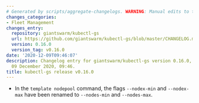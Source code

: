 ```yaml
---
# Generated by scripts/aggregate-changelogs. WARNING: Manual edits to this files will be overwritten.
changes_categories:
- Fleet Management
changes_entry:
  repository: giantswarm/kubectl-gs
  url: https://github.com/giantswarm/kubectl-gs/blob/master/CHANGELOG.md#0160---2020-12-09
  version: 0.16.0
  version_tag: v0.16.0
date: '2020-12-09T09:46:07'
description: Changelog entry for giantswarm/kubectl-gs version 0.16.0, published on
  09 December 2020, 09:46.
title: kubectl-gs release v0.16.0
---
```


- In the `template nodepool` command, the flags `--nodex-min` and `--nodex-max` have been renamed to `--nodes-min` and `--nodes-max`.
